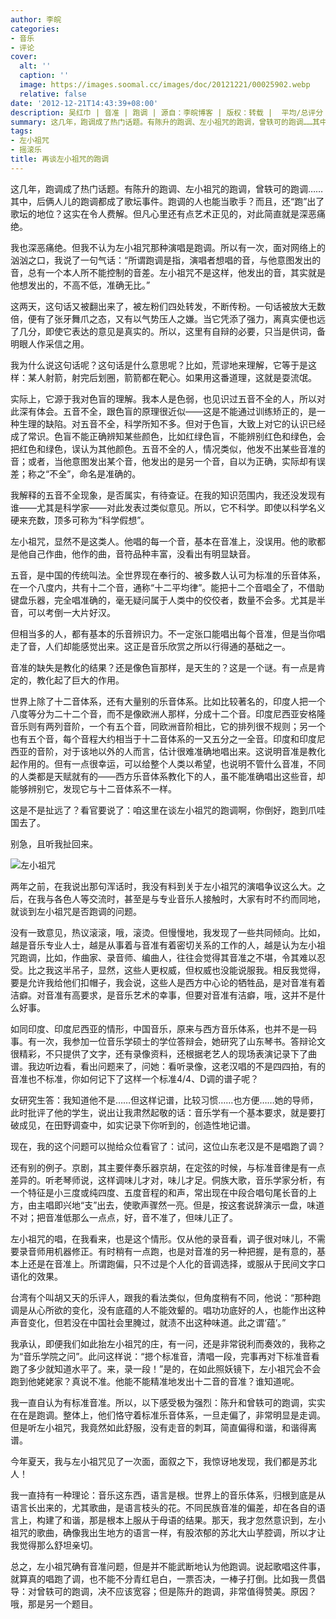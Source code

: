 ```yaml
---
author: 李皖
categories:
- 音乐
- 评论
cover:
  alt: ''
  caption: ''
  image: https://images.soomal.cc/images/doc/20121221/00025902.webp
  relative: false
date: '2012-12-21T14:43:39+08:00'
description: 吴红巾 | 音准 | 跑调 | 源自：李皖博客 | 版权：转载 |  平均/总评分：05.00/45
summary: 这几年，跑调成了热门话题。有陈升的跑调、左小祖咒的跑调，曾轶可的跑调……其中，后俩人儿的跑调都成了歌坛事件。跑调的人也能当歌手？而且，还“跑”出了歌坛的地位？这实在令人费解。但凡心里还有点艺术正见的，对此简直就是深恶痛绝。我也深恶痛绝。但我不认为左小祖咒那种演唱是跑调。所以有一次，面对网络上的汹汹之口，我说了一句气话……
tags:
- 左小祖咒
- 摇滚乐
title: 再谈左小祖咒的跑调
---
```


这几年，跑调成了热门话题。有陈升的跑调、左小祖咒的跑调，曾轶可的跑调……其中，后俩人儿的跑调都成了歌坛事件。跑调的人也能当歌手？而且，还“跑”出了歌坛的地位？这实在令人费解。但凡心里还有点艺术正见的，对此简直就是深恶痛绝。

我也深恶痛绝。但我不认为左小祖咒那种演唱是跑调。所以有一次，面对网络上的汹汹之口，我说了一句气话：“所谓跑调是指，演唱者想唱的音，与他意图发出的音，总有一个本人所不能控制的音差。左小祖咒不是这样，他发出的音，其实就是他想发出的，不高不低，准确无比。”

这两天，这句话又被翻出来了，被左粉们四处转发，不断传粉。一句话被放大无数倍，便有了张牙舞爪之态，又有以气势压人之嫌。当它凭添了强力，离真实便也远了几分，即使它表达的意见是真实的。所以，这里有自辩的必要，只当是供词，备明眼人作采信之用。

我为什么说这句话呢？这句话是什么意思呢？比如，荒谬地来理解，它等于是这样：某人射箭，射完后划圈，箭箭都在靶心。如果用这番道理，这就是耍流氓。

实际上，它源于我对色盲的理解。我本人是色弱，也见识过五音不全的人，所以对此深有体会。五音不全，跟色盲的原理很近似――这是不能通过训练矫正的，是一种生理的缺陷。对五音不全，科学所知不多。但对于色盲，大致上对它的认识已经成了常识。色盲不能正确辨知某些颜色，比如红绿色盲，不能辨别红色和绿色，会把红色和绿色，误认为其他颜色。五音不全的人，情况类似，他发不出某些音准的音；或者，当他意图发出某个音，他发出的是另一个音，自以为正确，实际却有误差；称之“不全”，命名是准确的。

我解释的五音不全现象，是否属实，有待查证。在我的知识范围内，我还没发现有谁――尤其是科学家――对此发表过类似意见。所以，它不科学。即使以科学名义硬来充数，顶多可称为“科学假想”。

左小祖咒，显然不是这类人。他唱的每一个音，基本在音准上，没误用。他的歌都是他自己作曲，他作的曲，音符品种丰富，没看出有明显缺音。

五音，是中国的传统叫法。全世界现在奉行的、被多数人认可为标准的乐音体系，在一个八度内，共有十二个音，通称“十二平均律”。能把十二个音唱全了，不借助键盘乐器，完全唱准确的，毫无疑问属于人类中的佼佼者，数量不会多。尤其是半音，可以考倒一大片好汉。

但相当多的人，都有基本的乐音辨识力。不一定张口能唱出每个音准，但是当你唱走了音，人们却能感觉出来。这正是音乐欣赏之所以行得通的基础之一。

音准的缺失是教化的结果？还是像色盲那样，是天生的？这是一个谜。有一点是肯定的，教化起了巨大的作用。

世界上除了十二音体系，还有大量别的乐音体系。比如比较著名的，印度人把一个八度等分为二十二个音，而不是像欧洲人那样，分成十二个音。印度尼西亚安格隆音乐则有两列音阶，一个有五个音，同欧洲音阶相比，它的排列很不规则；另一个也有五个音，每个音程大约相当于十二音体系的一又五分之一全音。印度和印度尼西亚的音阶，对于该地以外的人而言，估计很难准确地唱出来。这说明音准是教化起作用的。但有一点很幸运，可以给整个人类以希望，也说明不管什么音准，不同的人类都是天赋就有的――西方乐音体系教化下的人，虽不能准确唱出这些音，却能够辨别它，发现它与十二音体系不一样。

这是不是扯远了？看官要说了：咱这里在谈左小祖咒的跑调啊，你倒好，跑到爪哇国去了。

别急，且听我扯回来。

![左小祖咒](https://images.soomal.cc/images/doc/20121221/00025902.webp)





两年之前，在我说出那句浑话时，我没有料到关于左小祖咒的演唱争议这么大。之后，在我与各色人等交流时，甚至是与专业音乐人接触时，大家有时不约而同地，就谈到左小祖咒是否跑调的问题。

没有一致意见，热议滚滚，哦，滚烫。但慢慢地，我发现了一些共同倾向。比如，越是音乐专业人士，越是从事着与音准有着密切关系的工作的人，越是认为左小祖咒跑调，比如，作曲家、录音师、编曲人，往往会觉得其音准之不堪，令其难以忍受。比之我这半吊子，显然，这些人更权威，但权威也没能说服我。相反我觉得，要是允许我给他们扣帽子，我会说，这些人是西方中心论的牺牲品，是对音准有着洁癖。对音准有高要求，是音乐艺术的幸事，但要对音准有洁癖，哦，这并不是什么好事。

如同印度、印度尼西亚的情形，中国音乐，原来与西方音乐体系，也并不是一码事。有一次，我参加一位音乐学硕士的学位答辩会，她研究了山东琴书。答辩论文很精彩，不只提供了文字，还有录像资料，还根据老艺人的现场表演记录下了曲谱。我边听边看，看出问题来了，问她：看听录像，这老汉唱的不是四四拍，有的音准也不标准，你如何记下了这样一个标准4/4、D调的谱子呢？

女研究生答：我知道他不是……但这样记谱，比较习惯……也方便……她的导师，此时批评了他的学生，说出让我肃然起敬的话：音乐学有一个基本要求，就是要打破成见，在田野调查中，如实记录下你听到的，创造性地记谱。

现在，我的这个问题可以抛给众位看官了：试问，这位山东老汉是不是唱跑了调？

还有别的例子。京剧，其主要伴奏乐器京胡，在定弦的时候，与标准音律是有一点差异的。听老琴师说，这样调味儿才对，味儿才足。侗族大歌，音乐学家分析，有一个特征是小三度或纯四度、五度音程的和声，常出现在中段合唱句尾长音的上方，由主唱即兴地“支”出去，使歌声骤然一亮。但是，按这套说辞演示一盘，味道不对；把音准低那么一点点，好，音不准了，但味儿正了。

左小祖咒的唱，在我看来，也是这个情形。仅从他的录音看，调子很对味儿，不需要录音师用机器修正。有时稍有一点跑，也是对音准的另一种把握，是有意的，基本上还是在音准上。所谓跑偏，只不过是个人化的音调选择，或服从于民间文字口语化的效果。

台湾有个叫胡又天的乐评人，跟我的看法类似，但角度稍有不同，他说：“那种跑调是从心所欲的变化，没有底蕴的人不能效颦的。唱功功底好的人，也能作出这种声音变化，但若没在中国社会里腌过，就渍不出这种味道。此之谓‘蕴’。”

我承认，即便我们如此抬左小祖咒的庄，有一问，还是非常锐利而奏效的，我称之为“音乐学院之问”。此问这样说：“摁个标准音，清唱一段，完事再对下标准音看跑了多少就知道水平了。来，录一段！”是的，在如此照妖镜下，左小祖咒会不会跑到他姥姥家？真说不准。他能不能精准地发出十二音的音准？谁知道呢。

我一直自认为有标准音准。所以，以下感受极为强烈：陈升和曾轶可的跑调，实实在在是跑调。整体上，他们恪守着标准乐音体系，一旦走偏了，非常明显是走调。但是听左小祖咒，我竟然如此舒服，没有走音的刺耳，简直偏得和谐，和谐得离谱。

今年夏天，我与左小祖咒见了一次面，面叙之下，我惊讶地发现，我们都是苏北人！

我一直持有一种理论：音乐这东西，语言是根。世界上的音乐体系，归根到底是从语言长出来的，尤其歌曲，是语言枝头的花。不同民族音准的偏差，却在各自的语言上，构建了和谐，那是根本上服从于母语的结果。那天，我才忽然意识到，左小祖咒的歌曲，确像我出生地方的语言一样，有股浓郁的苏北大山芋腔调，所以才让我觉得那么舒坦亲切。

总之，左小祖咒确有音准问题，但是并不能武断地认为他跑调。说起歌唱这件事，就算真的唱跑了调，也不能不分青红皂白，一票否决，一棒子打倒。比如我一贯倡导：对曾轶可的跑调，决不应该宽容；但是陈升的跑调，非常值得赞美。原因？哦，那是另一个题目。